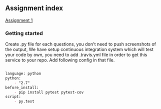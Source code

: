 ## Assignment index

[Assignment 1](https://parulprogramminghub.github.io/assignments/assignment1)


### Getting started

Create .py file for each questions, you don't need to push screenshots of the output, We have setup continuous integration system which will test your code by own, you need to add .travis.yml file in order to get this service to your repo.
Add following config in that file.

```markdown

language: python
python:
    - "2.7"
before_install:
    - pip install pytest pytest-cov
script:
    - py.test

```

